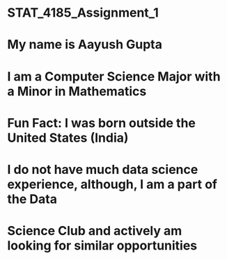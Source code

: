 # STAT_4185_Assignment_1
# My name is Aayush Gupta
# I am a Computer Science Major with a Minor in Mathematics
# Fun Fact: I was born outside the United States (India)
# I do not have much data science experience, although, I am a part of the Data
# Science Club and actively am looking for similar opportunities